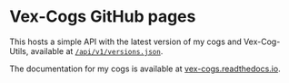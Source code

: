 # Vex-Cogs GitHub pages

This hosts a simple API with the latest version of my cogs and Vex-Cog-Utils, available at [`/api/v1/versions.json`](https://vexed01.github.io/Vex-Cogs/api/v1/versions.json).

The documentation for my cogs is available at [vex-cogs.readthedocs.io](https://vex-cogs.readthedocs.io/).
